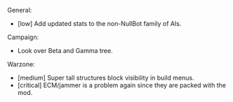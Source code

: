 
General:
- [low] Add updated stats to the non-NullBot family of AIs.

Campaign:
- Look over Beta and Gamma tree.

Warzone:
- [medium] Super tall structures block visibility in build menus.
- [critical] ECM/jammer is a problem again since they are packed with the mod.
